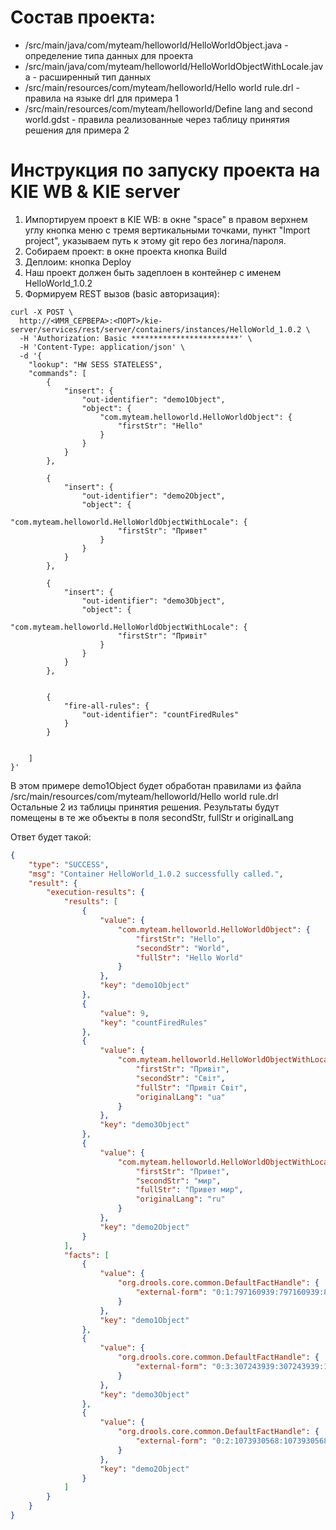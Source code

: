 Состав проекта:
=======================
 * /src/main/java/com/myteam/helloworld/HelloWorldObject.java - определение типа данных для проекта
 * /src/main/java/com/myteam/helloworld/HelloWorldObjectWithLocale.java - расширенный тип данных
 * /src/main/resources/com/myteam/helloworld/Hello world rule.drl - правила на языке drl для примера 1
 * /src/main/resources/com/myteam/helloworld/Define lang and second world.gdst - правила реализованные через таблицу принятия решения для примера 2
 
 
Инструкция по запуску проекта на KIE WB & KIE server
=======================
1. Импортируем проект в KIE WB: в окне "space" в правом верхнем углу кнопка меню с тремя вертикальными точками, пункт "Import project", указываем путь к этому git repo без логина/пароля.
2. Собираем проект: в окне проекта кнопка Build
3. Деплоим: кнопка Deploy
4. Наш проект должен быть задеплоен в контейнер с именем HelloWorld_1.0.2
5. Формируем REST вызов (basic авторизация):
```text
curl -X POST \
  http://<ИМЯ_СЕРВЕРА>:<ПОРТ>/kie-server/services/rest/server/containers/instances/HelloWorld_1.0.2 \
  -H 'Authorization: Basic ************************' \
  -H 'Content-Type: application/json' \
  -d '{
    "lookup": "HW SESS STATELESS",
    "commands": [
        {
            "insert": {
                "out-identifier": "demo1Object",
                "object": {
                    "com.myteam.helloworld.HelloWorldObject": {
                        "firstStr": "Hello"
                    }
                }
            }
        },
        
        {
            "insert": {
                "out-identifier": "demo2Object",
                "object": {
                    "com.myteam.helloworld.HelloWorldObjectWithLocale": {
                        "firstStr": "Привет"
                    }
                }
            }
        },
        
        {
            "insert": {
                "out-identifier": "demo3Object",
                "object": {
                    "com.myteam.helloworld.HelloWorldObjectWithLocale": {
                        "firstStr": "Привiт"
                    }
                }
            }
        },        
        

        {
            "fire-all-rules": {
                "out-identifier": "countFiredRules"
            }
        }
       
        
    ]
}'

```

В этом примере demo1Object будет обработан правилами из файла /src/main/resources/com/myteam/helloworld/Hello world rule.drl
Остальные 2 из таблицы принятия решения. Результаты будут помещены в те же объекты в поля secondStr, fullStr и originalLang



Ответ будет такой:
```json
{
    "type": "SUCCESS",
    "msg": "Container HelloWorld_1.0.2 successfully called.",
    "result": {
        "execution-results": {
            "results": [
                {
                    "value": {
                        "com.myteam.helloworld.HelloWorldObject": {
                            "firstStr": "Hello",
                            "secondStr": "World",
                            "fullStr": "Hello World"
                        }
                    },
                    "key": "demo1Object"
                },
                {
                    "value": 9,
                    "key": "countFiredRules"
                },
                {
                    "value": {
                        "com.myteam.helloworld.HelloWorldObjectWithLocale": {
                            "firstStr": "Привiт",
                            "secondStr": "Свiт",
                            "fullStr": "Привiт Свiт",
                            "originalLang": "ua"
                        }
                    },
                    "key": "demo3Object"
                },
                {
                    "value": {
                        "com.myteam.helloworld.HelloWorldObjectWithLocale": {
                            "firstStr": "Привет",
                            "secondStr": "мир",
                            "fullStr": "Привет мир",
                            "originalLang": "ru"
                        }
                    },
                    "key": "demo2Object"
                }
            ],
            "facts": [
                {
                    "value": {
                        "org.drools.core.common.DefaultFactHandle": {
                            "external-form": "0:1:797160939:797160939:8:DEFAULT:NON_TRAIT:com.myteam.helloworld.HelloWorldObject"
                        }
                    },
                    "key": "demo1Object"
                },
                {
                    "value": {
                        "org.drools.core.common.DefaultFactHandle": {
                            "external-form": "0:3:307243939:307243939:12:DEFAULT:NON_TRAIT:com.myteam.helloworld.HelloWorldObjectWithLocale"
                        }
                    },
                    "key": "demo3Object"
                },
                {
                    "value": {
                        "org.drools.core.common.DefaultFactHandle": {
                            "external-form": "0:2:1073930568:1073930568:10:DEFAULT:NON_TRAIT:com.myteam.helloworld.HelloWorldObjectWithLocale"
                        }
                    },
                    "key": "demo2Object"
                }
            ]
        }
    }
}
```
